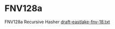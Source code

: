 # FNV128a
FNV128a Recursive Hasher
[draft-eastlake-fnv-18.txt](https://datatracker.ietf.org/meeting/114/materials/slides-114-secdispatch-the-fnv-non-cryptographic-hash-algorithm-00.pdf)
